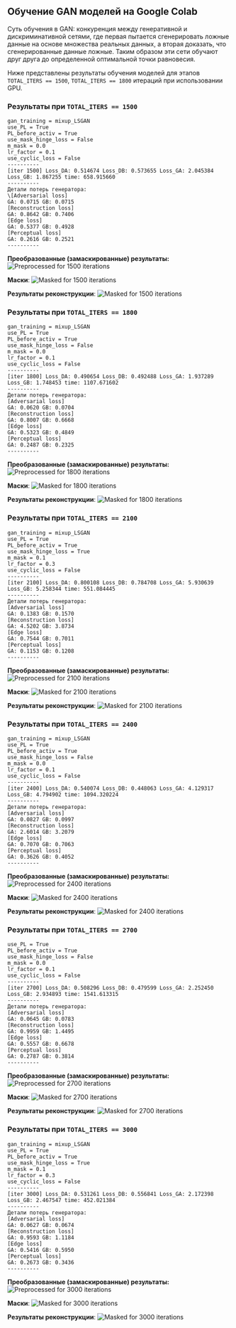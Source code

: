 ## Обучение GAN моделей на Google Colab

Суть обучения в GAN: конкуренция между генеративной и дискриминативной сетями, где первая пытается 
сгенерировать ложные данные на основе множества реальных данных, а вторая доказать, что сгенерированные 
данные ложные. Таким образом эти сети обучают друг друга до определенной оптимальной точки равновесия.

Ниже представлены результаты обучения моделей для этапов `TOTAL_ITERS == 1500`, `TOTAL_ITERS == 1800` итераций при использовании GPU.  

### Результаты при `TOTAL_ITERS == 1500`
```
gan_training = mixup_LSGAN
use_PL = True
PL_before_activ = True
use_mask_hinge_loss = False
m_mask = 0.0
lr_factor = 0.1
use_cyclic_loss = False
----------
[iter 1500] Loss_DA: 0.514674 Loss_DB: 0.573655 Loss_GA: 2.045384 Loss_GB: 1.867255 time: 658.915660
----------
Детали потерь генератора:
\[Adversarial loss]
GA: 0.0715 GB: 0.0715
[Reconstruction loss]
GA: 0.8642 GB: 0.7406
[Edge loss]
GA: 0.5377 GB: 0.4928
[Perceptual loss]
GA: 0.2616 GB: 0.2521
----------
```

**Преобразованные (замаскированные) результаты:**
![Preprocessed for 1500 iterations](../doc/images/train_preprocessed_1500.png)

**Маски**:
![Masked for 1500 iterations](../doc/images/train_masked_1500.png)

**Результаты реконструкции**:
![Masked for 1500 iterations](../doc/images/train_reconstruction_1500.png)

### Результаты при `TOTAL_ITERS == 1800`

```
gan_training = mixup_LSGAN
use_PL = True
PL_before_activ = True
use_mask_hinge_loss = False
m_mask = 0.0
lr_factor = 0.1
use_cyclic_loss = False
----------
[iter 1800] Loss_DA: 0.490654 Loss_DB: 0.492488 Loss_GA: 1.937289 Loss_GB: 1.748453 time: 1107.671602
----------
Детали потерь генератора:
[Adversarial loss]
GA: 0.0620 GB: 0.0704
[Reconstruction loss]
GA: 0.8007 GB: 0.6668
[Edge loss]
GA: 0.5323 GB: 0.4849
[Perceptual loss]
GA: 0.2487 GB: 0.2325
----------
```

**Преобразованные (замаскированные) результаты:**
![Preprocessed for 1800 iterations](../doc/images/train_preprocessed_1800.png)

**Маски**:
![Masked for 1800 iterations](../doc/images/train_masked_1800.png)

**Результаты реконструкции**:
![Masked for 1800 iterations](../doc/images/train_reconstruction_1800.png)

### Результаты при `TOTAL_ITERS == 2100`

```
gan_training = mixup_LSGAN
use_PL = True
PL_before_activ = True
use_mask_hinge_loss = True
m_mask = 0.1
lr_factor = 0.3
use_cyclic_loss = False
----------
[iter 2100] Loss_DA: 0.800108 Loss_DB: 0.784708 Loss_GA: 5.930639 Loss_GB: 5.258344 time: 551.084445
----------
Детали потерь генератора:
[Adversarial loss]
GA: 0.1383 GB: 0.1570
[Reconstruction loss]
GA: 4.5202 GB: 3.8734
[Edge loss]
GA: 0.7544 GB: 0.7011
[Perceptual loss]
GA: 0.1153 GB: 0.1208
----------
```

**Преобразованные (замаскированные) результаты:**
![Preprocessed for 2100 iterations](../doc/images/train_preprocessed_2100.png)

**Маски**:
![Masked for 2100 iterations](../doc/images/train_masked_2100.png)

**Результаты реконструкции**:
![Masked for 2100 iterations](../doc/images/train_reconstruction_2100.png)

### Результаты при `TOTAL_ITERS == 2400`

```
gan_training = mixup_LSGAN
use_PL = True
PL_before_activ = True
use_mask_hinge_loss = False
m_mask = 0.0
lr_factor = 0.1
use_cyclic_loss = False
----------
[iter 2400] Loss_DA: 0.540074 Loss_DB: 0.448063 Loss_GA: 4.129317 Loss_GB: 4.794902 time: 1094.320224
----------
Детали потерь генератора:
[Adversarial loss]
GA: 0.0827 GB: 0.0997
[Reconstruction loss]
GA: 2.6014 GB: 3.2079
[Edge loss]
GA: 0.7070 GB: 0.7063
[Perceptual loss]
GA: 0.3626 GB: 0.4052
----------
```

**Преобразованные (замаскированные) результаты:**
![Preprocessed for 2400 iterations](../doc/images/train_preprocessed_2400.png)

**Маски**:
![Masked for 2400 iterations](../doc/images/train_masked_2400.png)

**Результаты реконструкции**:
![Masked for 2400 iterations](../doc/images/train_reconstruction_2400.png)



### Результаты при `TOTAL_ITERS == 2700`

```
use_PL = True
PL_before_activ = True
use_mask_hinge_loss = False
m_mask = 0.0
lr_factor = 0.1
use_cyclic_loss = False
----------
[iter 2700] Loss_DA: 0.508296 Loss_DB: 0.479599 Loss_GA: 2.252450 Loss_GB: 2.934893 time: 1541.613315
----------
Детали потерь генератора:
[Adversarial loss]
GA: 0.0645 GB: 0.0783
[Reconstruction loss]
GA: 0.9959 GB: 1.4495
[Edge loss]
GA: 0.5557 GB: 0.6678
[Perceptual loss]
GA: 0.2787 GB: 0.3814
----------
```

**Преобразованные (замаскированные) результаты:**
![Preprocessed for 2700 iterations](../doc/images/train_preprocessed_2700.png)

**Маски**:
![Masked for 2700 iterations](../doc/images/train_masked_2700.png)

**Результаты реконструкции**:
![Masked for 2700 iterations](../doc/images/train_reconstruction_2700.png)



### Результаты при `TOTAL_ITERS == 3000`

```
gan_training = mixup_LSGAN
use_PL = True
PL_before_activ = True
use_mask_hinge_loss = True
m_mask = 0.1
lr_factor = 0.3
use_cyclic_loss = False
----------
[iter 3000] Loss_DA: 0.531261 Loss_DB: 0.556841 Loss_GA: 2.172398 Loss_GB: 2.467547 time: 452.021384
----------
Детали потерь генератора:
[Adversarial loss]
GA: 0.0627 GB: 0.0674
[Reconstruction loss]
GA: 0.9593 GB: 1.1184
[Edge loss]
GA: 0.5416 GB: 0.5950
[Perceptual loss]
GA: 0.2673 GB: 0.3436
----------
```

**Преобразованные (замаскированные) результаты:**
![Preprocessed for 3000 iterations](../doc/images/train_preprocessed_3000.png)

**Маски**:
![Masked for 3000 iterations](../doc/images/train_masked_3000.png)

**Результаты реконструкции**:
![Masked for 3000 iterations](../doc/images/train_reconstruction_3000.png)

